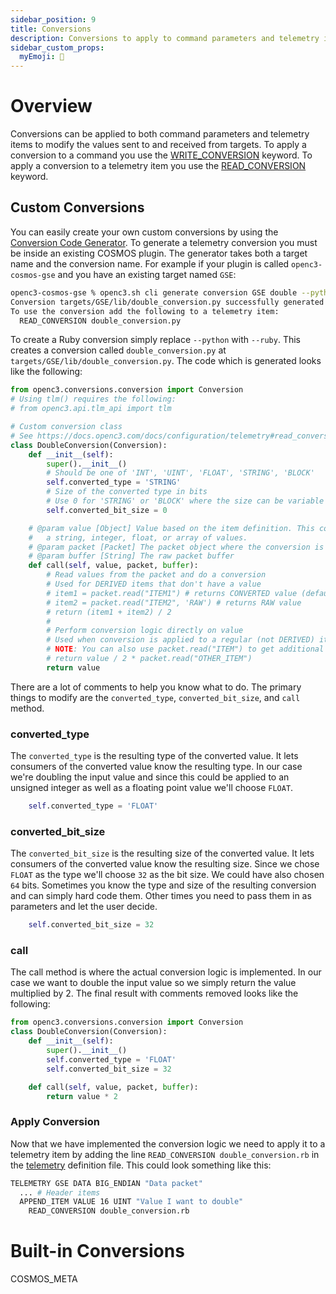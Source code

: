 ```yaml
---
sidebar_position: 9
title: Conversions
description: Conversions to apply to command parameters and telemetry items
sidebar_custom_props:
  myEmoji: 🔄
---
```


<!-- Be sure to edit _conversions.md because conversions.md is a generated file -->

# Overview

Conversions can be applied to both command parameters and telemetry items to modify the values sent to and received from targets. To apply a conversion to a command you use the [WRITE_CONVERSION](/docs/configuration/command#write_conversion) keyword. To apply a conversion to a telemetry item you use the [READ_CONVERSION](/docs/configuration/telemetry#read_conversion) keyword.

## Custom Conversions

You can easily create your own custom conversions by using the [Conversion Code Generator](/docs/getting-started/generators#conversion-generator). To generate a telemetry conversion you must be inside an existing COSMOS plugin. The generator takes both a target name and the conversion name. For example if your plugin is called `openc3-cosmos-gse` and you have an existing target named `GSE`:

```bash
openc3-cosmos-gse % openc3.sh cli generate conversion GSE double --python
Conversion targets/GSE/lib/double_conversion.py successfully generated!
To use the conversion add the following to a telemetry item:
  READ_CONVERSION double_conversion.py
```

To create a Ruby conversion simply replace `--python` with `--ruby`. This creates a conversion called `double_conversion.py` at `targets/GSE/lib/double_conversion.py`. The code which is generated looks like the following:

```python
from openc3.conversions.conversion import Conversion
# Using tlm() requires the following:
# from openc3.api.tlm_api import tlm

# Custom conversion class
# See https://docs.openc3.com/docs/configuration/telemetry#read_conversion
class DoubleConversion(Conversion):
    def __init__(self):
        super().__init__()
        # Should be one of 'INT', 'UINT', 'FLOAT', 'STRING', 'BLOCK'
        self.converted_type = 'STRING'
        # Size of the converted type in bits
        # Use 0 for 'STRING' or 'BLOCK' where the size can be variable
        self.converted_bit_size = 0

    # @param value [Object] Value based on the item definition. This could be
    #   a string, integer, float, or array of values.
    # @param packet [Packet] The packet object where the conversion is defined
    # @param buffer [String] The raw packet buffer
    def call(self, value, packet, buffer):
        # Read values from the packet and do a conversion
        # Used for DERIVED items that don't have a value
        # item1 = packet.read("ITEM1") # returns CONVERTED value (default)
        # item2 = packet.read("ITEM2", 'RAW') # returns RAW value
        # return (item1 + item2) / 2
        #
        # Perform conversion logic directly on value
        # Used when conversion is applied to a regular (not DERIVED) item
        # NOTE: You can also use packet.read("ITEM") to get additional values
        # return value / 2 * packet.read("OTHER_ITEM")
        return value
```

There are a lot of comments to help you know what to do. The primary things to modify are the `converted_type`, `converted_bit_size`, and `call` method.

### converted_type

The `converted_type` is the resulting type of the converted value. It lets consumers of the converted value know the resulting type. In our case we're doubling the input value and since this could be applied to an unsigned integer as well as a floating point value we'll choose `FLOAT`.

```python
    self.converted_type = 'FLOAT'
```

### converted_bit_size

The `converted_bit_size` is the resulting size of the converted value. It lets consumers of the converted value know the resulting size. Since we chose `FLOAT` as the type we'll choose `32` as the bit size. We could have also chosen `64` bits. Sometimes you know the type and size of the resulting conversion and can simply hard code them. Other times you need to pass them in as parameters and let the user decide.

```python
    self.converted_bit_size = 32
```

### call

The call method is where the actual conversion logic is implemented. In our case we want to double the input value so we simply return the value multiplied by 2. The final result with comments removed looks like the following:

```python
from openc3.conversions.conversion import Conversion
class DoubleConversion(Conversion):
    def __init__(self):
        super().__init__()
        self.converted_type = 'FLOAT'
        self.converted_bit_size = 32

    def call(self, value, packet, buffer):
        return value * 2
```

### Apply Conversion

Now that we have implemented the conversion logic we need to apply it to a telemetry item by adding the line `READ_CONVERSION double_conversion.rb` in the [telemetry](/docs/configuration/telemetry) definition file. This could look something like this:

```bash
TELEMETRY GSE DATA BIG_ENDIAN "Data packet"
  ... # Header items
  APPEND_ITEM VALUE 16 UINT "Value I want to double"
    READ_CONVERSION double_conversion.rb
```

# Built-in Conversions

COSMOS_META
